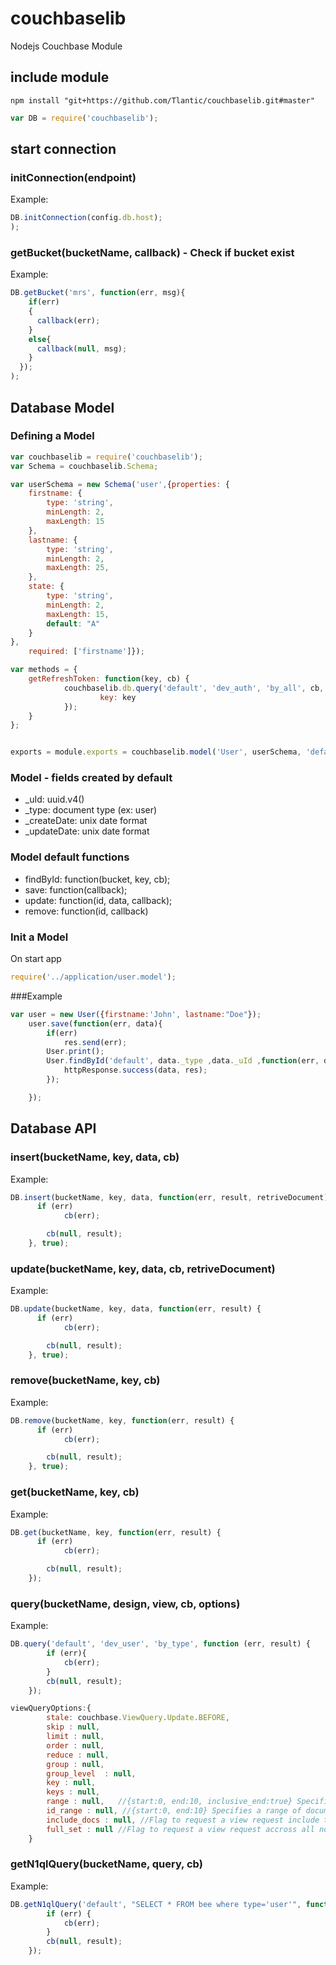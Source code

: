 couchbaselib
=================

Nodejs Couchbase Module


## include module  ##

```
npm install "git+https://github.com/Tlantic/couchbaselib.git#master"
```

```javascript
var DB = require('couchbaselib');
````

## start connection  ##

### initConnection(endpoint)

Example:

```javascript
DB.initConnection(config.db.host);
);
```

### getBucket(bucketName, callback) - Check if bucket exist

Example:

```javascript
DB.getBucket('mrs', function(err, msg){
    if(err)
    {
      callback(err);
    }
    else{
      callback(null, msg);
    }
  });
);
```

## Database Model  ##

### Defining a Model

```javascript
var couchbaselib = require('couchbaselib');
var Schema = couchbaselib.Schema;

var userSchema = new Schema('user',{properties: {
	firstname: {
		type: 'string',
		minLength: 2,
		maxLength: 15
	},
	lastname: {
		type: 'string',
		minLength: 2,
		maxLength: 25,
	},
	state: {
		type: 'string',
		minLength: 2,
		maxLength: 15,
		default: "A"
	}
},
	required: ['firstname']});

var methods = {
	getRefreshToken: function(key, cb) {
			couchbaselib.db.query('default', 'dev_auth', 'by_all', cb, {
					key: key
			});
	}
};


exports = module.exports = couchbaselib.model('User', userSchema, 'default', methods);
```

### Model - fields created by default
- _uId: uuid.v4()
- _type: document type (ex: user)
- _createDate: unix date format
- _updateDate: unix date format

### Model default functions

- findById: function(bucket, key, cb);
- save: function(callback);
- update: function(id, data, callback);
- remove: function(id, callback)

### Init a Model

On start app

```javascript
require('../application/user.model');
```

###Example

```javascript
var user = new User({firstname:'John', lastname:"Doe"});
	user.save(function(err, data){
		if(err)
			res.send(err);
		User.print();
		User.findById('default', data._type ,data._uId ,function(err, data){
			httpResponse.success(data, res);
		});

	});
```

## Database API  ##

### insert(bucketName, key, data, cb)

Example:

```javascript
DB.insert(bucketName, key, data, function(err, result, retriveDocument) {
	  if (err)
            cb(err);

    	cb(null, result);
    }, true);

```

### update(bucketName, key, data, cb, retriveDocument)

Example:

```javascript
DB.update(bucketName, key, data, function(err, result) {
	  if (err)
            cb(err);

    	cb(null, result);
    }, true);

```
### remove(bucketName, key, cb)

Example:

```javascript
DB.remove(bucketName, key, function(err, result) {
	  if (err)
            cb(err);

    	cb(null, result);
    }, true);
```

### get(bucketName, key, cb)

Example:

```javascript
DB.get(bucketName, key, function(err, result) {
	  if (err)
            cb(err);

    	cb(null, result);
    });
```

### query(bucketName, design, view, cb, options)

Example:

```javascript
DB.query('default', 'dev_user', 'by_type', function (err, result) {
		if (err){
			cb(err);
		}
		cb(null, result);
	});
```
```javascript
viewQueryOptions:{
		stale: couchbase.ViewQuery.Update.BEFORE,
		skip : null,
		limit : null,
		order : null,
		reduce : null,
		group : null,
		group_level  : null,
		key : null,
		keys : null,
		range : null,   //{start:0, end:10, inclusive_end:true} Specifies a range of keys to retrieve from the index.
		id_range : null, //{start:0, end:10} Specifies a range of document id's to retrieve from the index.
		include_docs : null, //Flag to request a view request include the full document value.
		full_set : null //Flag to request a view request accross all nodes in the case of
	}
```


### getN1qlQuery(bucketName, query, cb)

Example:

```javascript
DB.getN1qlQuery('default', "SELECT * FROM bee where type='user'", function (err, result) {
		if (err) {
			cb(err);
		}
		cb(null, result);
	});
```
